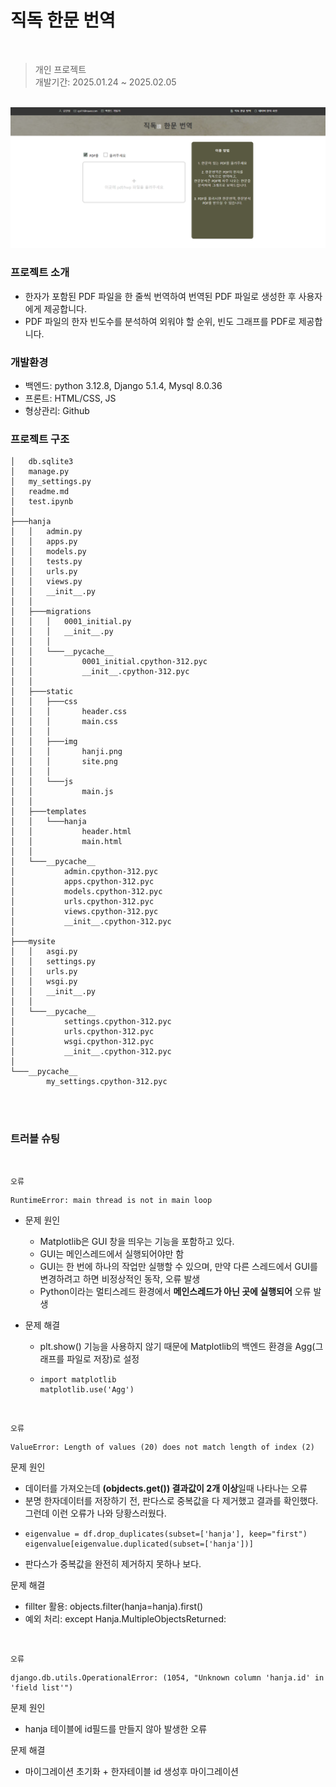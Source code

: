 #  직독 한문 번역

<br>

> 개인 프로젝트  
> 개발기간: 2025.01.24 ~ 2025.02.05

<br>

<img src="./hanja/static/img/site.png" width="1000" height="auto">

<br>

### 프로젝트 소개
- 한자가 포함된 PDF 파일을 한 줄씩 번역하여 번역된 PDF 파일로 생성한 후 사용자에게 제공합니다.
- PDF 파일의 한자 빈도수를 분석하여 외워야 할 순위, 빈도 그래프를 PDF로 제공합니다.

### 개발환경
- 백엔드: python 3.12.8, Django 5.1.4, Mysql 8.0.36
- 프론트: HTML/CSS, JS
- 형상관리: Github

### 프로젝트 구조
```
│   db.sqlite3
│   manage.py
│   my_settings.py
│   readme.md
│   test.ipynb
│
├───hanja
│   │   admin.py
│   │   apps.py
│   │   models.py
│   │   tests.py
│   │   urls.py
│   │   views.py
│   │   __init__.py
│   │
│   ├───migrations
│   │   │   0001_initial.py
│   │   │   __init__.py
│   │   │
│   │   └───__pycache__
│   │           0001_initial.cpython-312.pyc
│   │           __init__.cpython-312.pyc
│   │
│   ├───static
│   │   ├───css
│   │   │       header.css
│   │   │       main.css
│   │   │
│   │   ├───img
│   │   │       hanji.png
│   │   │       site.png
│   │   │
│   │   └───js
│   │           main.js
│   │
│   ├───templates
│   │   └───hanja
│   │           header.html
│   │           main.html
│   │
│   └───__pycache__
│           admin.cpython-312.pyc
│           apps.cpython-312.pyc
│           models.cpython-312.pyc
│           urls.cpython-312.pyc
│           views.cpython-312.pyc
│           __init__.cpython-312.pyc
│
├───mysite
│   │   asgi.py
│   │   settings.py
│   │   urls.py
│   │   wsgi.py
│   │   __init__.py
│   │
│   └───__pycache__
│           settings.cpython-312.pyc
│           urls.cpython-312.pyc
│           wsgi.cpython-312.pyc
│           __init__.cpython-312.pyc
│
└───__pycache__
        my_settings.cpython-312.pyc

```

<br><br>

### 트러블 슈팅 

<br>

`오류`
```
RuntimeError: main thread is not in main loop
```
- 문제 원인
  - Matplotlib은 GUI 창을 띄우는 기능을 포함하고 있다.
  - GUI는 메인스레드에서 실행되어야만 함
  - GUI는 한 번에 하나의 작업만 실행할 수 있으며, 만약 다른 스레드에서 GUI를 변경하려고 하면 비정상적인 동작, 오류 발생
  - Python이라는 멀티스레드 환경에서 **메인스레드가 아닌 곳에 실행되어** 오류 발생

- 문제 해결
  - plt.show() 기능을 사용하지 않기 때문에 Matplotlib의 백엔드 환경을 Agg(그래프를 파일로 저장)로 설정

  - ```
    import matplotlib
    matplotlib.use('Agg')
    ```

<br>

`오류`
```
ValueError: Length of values (20) does not match length of index (2)
```
문제 원인
  - 데이터를 가져오는데 **(objdects.get()) 결과값이 2개 이상**일때 나타나는 오류 
  - 분명 한자데이터를 저장하기 전, 판다스로 중복값을 다 제거했고 결과를 확인했다. 그런데 이런 오류가 나와 당황스러웠다.
  - ```
    eigenvalue = df.drop_duplicates(subset=['hanja'], keep="first")
    eigenvalue[eigenvalue.duplicated(subset=['hanja'])]
    ```
  - 판다스가 중복값을 완전히 제거하지 못하나 보다.


문제 해결 
  - fillter 활용: objects.filter(hanja=hanja).first()
  - 예외 처리: except Hanja.MultipleObjectsReturned:

<br>

`오류`
```
django.db.utils.OperationalError: (1054, "Unknown column 'hanja.id' in 'field list'")
```
문제 원인
  - hanja 테이블에 id필드를 만들지 않아 발생한 오류

문제 해결
  - 마이그레이션 초기화 + 한자테이블 id 생성후 마이그레이션 